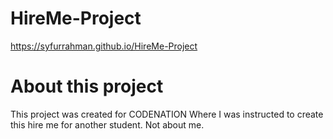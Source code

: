 # HireMe-Project
https://syfurrahman.github.io/HireMe-Project
# About this project
This project was created for CODENATION Where I was instructed to create this hire me for another student. Not about me.
